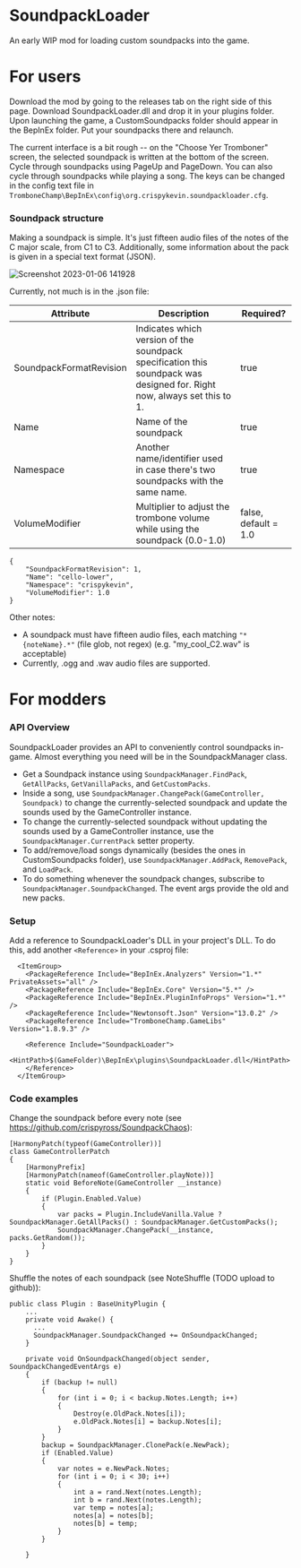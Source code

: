 # SoundpackLoader

An early WIP mod for loading custom soundpacks into the game.

# For users
Download the mod by going to the releases tab on the right side of this page. Download SoundpackLoader.dll and drop it in your plugins folder.
Upon launching the game, a CustomSoundpacks folder should appear in the BepInEx folder. Put your soundpacks there and relaunch.

The current interface is a bit rough -- on the "Choose Yer Tromboner" screen, the selected soundpack is written at the bottom of the screen. Cycle through soundpacks using PageUp and PageDown. You can also cycle through soundpacks while playing a song. The keys can be changed in the config text file in `TromboneChamp\BepInEx\config\org.crispykevin.soundpackloader.cfg`.

### Soundpack structure
Making a soundpack is simple. It's just fifteen audio files of the notes of the C major scale, from C1 to C3. Additionally, some information about the pack is given in a special text format (JSON).

![Screenshot 2023-01-06 141928](https://user-images.githubusercontent.com/77177424/211094213-84b04b01-8e01-4ba5-b91f-d371ab09d66b.png)

Currently, not much is in the .json file:


| Attribute     | Description   | Required?  |
| ------------- | ------------- | ---------- |
| SoundpackFormatRevision  | Indicates which version of the soundpack specification this soundpack was designed for. Right now, always set this to 1.  | true |
| Name | Name of the soundpack  | true |
| Namespace | Another name/identifier used in case there's two soundpacks with the same name. | true |
| VolumeModifier | Multiplier to adjust the trombone volume while using the soundpack (0.0-1.0) | false, default = 1.0 |

```
{
    "SoundpackFormatRevision": 1,
    "Name": "cello-lower",
    "Namespace": "crispykevin",
    "VolumeModifier": 1.0
}
```

Other notes:
- A soundpack must have fifteen audio files, each matching `"*{noteName}.*"` (file glob, not regex) (e.g. "my_cool_C2.wav" is acceptable)
- Currently, .ogg and .wav audio files are supported.

# For modders

### API Overview
SoundpackLoader provides an API to conveniently control soundpacks in-game. Almost everything you need will be in the SoundpackManager class.

- Get a Soundpack instance using `SoundpackManager.FindPack`, `GetAllPacks`, `GetVanillaPacks`, and `GetCustomPacks`.
- Inside a song, use `SoundpackManager.ChangePack(GameController, Soundpack)` to change the currently-selected soundpack and update the sounds used by the GameController instance.
- To change the currently-selected soundpack without updating the sounds used by a GameController instance, use the `SoundpackManager.CurrentPack` setter property.
- To add/remove/load songs dynamically (besides the ones in CustomSoundpacks folder), use `SoundpackManager.AddPack`, `RemovePack`, and `LoadPack`.
- To do something whenever the soundpack changes, subscribe to `SoundpackManager.SoundpackChanged`. The event args provide the old and new packs.

### Setup
Add a reference to SoundpackLoader's DLL in your project's DLL. To do this, add another `<Reference>` in your .csproj file:
```
  <ItemGroup>
    <PackageReference Include="BepInEx.Analyzers" Version="1.*" PrivateAssets="all" />
    <PackageReference Include="BepInEx.Core" Version="5.*" />
    <PackageReference Include="BepInEx.PluginInfoProps" Version="1.*" />
    <PackageReference Include="Newtonsoft.Json" Version="13.0.2" />
    <PackageReference Include="TromboneChamp.GameLibs" Version="1.8.9.3" />

    <Reference Include="SoundpackLoader">
      <HintPath>$(GameFolder)\BepInEx\plugins\SoundpackLoader.dll</HintPath>
    </Reference>
  </ItemGroup>
  ```
  
### Code examples
Change the soundpack before every note (see https://github.com/crispyross/SoundpackChaos):

```
[HarmonyPatch(typeof(GameController))]
class GameControllerPatch
{
    [HarmonyPrefix]
    [HarmonyPatch(nameof(GameController.playNote))]
    static void BeforeNote(GameController __instance)
    {
        if (Plugin.Enabled.Value)
        {
            var packs = Plugin.IncludeVanilla.Value ? SoundpackManager.GetAllPacks() : SoundpackManager.GetCustomPacks();
            SoundpackManager.ChangePack(__instance, packs.GetRandom());
        }
    }
}
```

Shuffle the notes of each soundpack (see NoteShuffle (TODO upload to github)):

```
public class Plugin : BaseUnityPlugin {
    ...
    private void Awake() {
      ...
      SoundpackManager.SoundpackChanged += OnSoundpackChanged;
    }
    
    private void OnSoundpackChanged(object sender, SoundpackChangedEventArgs e)
    {
        if (backup != null)
        {
            for (int i = 0; i < backup.Notes.Length; i++)
            {
                Destroy(e.OldPack.Notes[i]);
                e.OldPack.Notes[i] = backup.Notes[i];
            }
        }
        backup = SoundpackManager.ClonePack(e.NewPack);
        if (Enabled.Value)
        {
            var notes = e.NewPack.Notes;
            for (int i = 0; i < 30; i++)
            {
                int a = rand.Next(notes.Length);
                int b = rand.Next(notes.Length);
                var temp = notes[a];
                notes[a] = notes[b];
                notes[b] = temp;
            }
        }

    }
